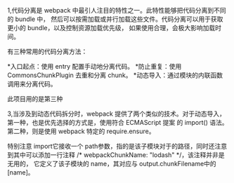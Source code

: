 
1,代码分离是 webpack 中最引人注目的特性之一。此特性能够把代码分离到不同的 bundle 中，
然后可以按需加载或并行加载这些文件。代码分离可以用于获取更小的 bundle，以及控制资源加载优先级，
如果使用合理，会极大影响加载时间。

有三种常用的代码分离方法：

*入口起点：使用 entry 配置手动地分离代码。
*防止重复：使用 CommonsChunkPlugin 去重和分离 chunk。
*动态导入：通过模块的内联函数调用来分离代码。

此项目用的是第三种


3,当涉及到动态代码拆分时，webpack 提供了两个类似的技术。对于动态导入，
第一种，也是优先选择的方式是，使用符合 ECMAScript 提案 的 import() 语法。
第二种，则是使用 webpack 特定的 require.ensure。


特别注意
 import它接收一个 path参数，指的是该子模块对于的路径，同时还注意到其中可以添加一行注释
 /* webpackChunkName: "lodash" */，该注释并非是无用的，
 它定义了该子模块的 name，其对应与 output.chunkFilename中的 [name]。